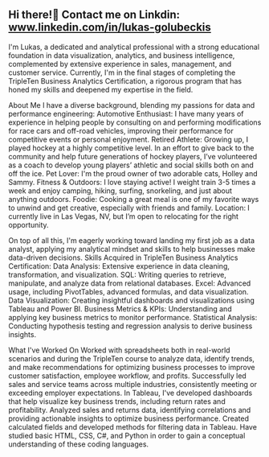 ## Hi there!👋 Contact me on Linkdin: www.linkedin.com/in/lukas-golubeckis

I'm Lukas, a dedicated and analytical professional with a strong educational foundation in data visualization, analytics, and business intelligence, 
complemented by extensive experience in sales, management, and customer service. Currently, I'm in the final stages of completing the TripleTen 
Business Analytics Certification, a rigorous program that has honed my skills and deepened my expertise in the field.

About Me
I have a diverse background, blending my passions for data and performance engineering:
Automotive Enthusiast: I have many years of experience in helping people by consulting on and performing modifications for race cars and off-road vehicles, 
improving their performance for competitive events or personal enjoyment.
Retired Athlete: Growing up, I played hockey at a highly competitive level. In an effort to give back to the community and help future generations of 
hockey players, I’ve volunteered as a coach to develop young players’ athletic and social skills both on and off the ice.
Pet Lover: I'm the proud owner of two adorable cats, Holley and Sammy.
Fitness & Outdoors: I love staying active! I weight train 3-5 times a week and enjoy camping, hiking, surfing, snorkeling, and just about anything outdoors.
Foodie: Cooking a great meal is one of my favorite ways to unwind and get creative, especially with friends and family.
Location: I currently live in Las Vegas, NV, but I’m open to relocating for the right opportunity.

On top of all this, I'm eagerly working toward landing my first job as a data analyst, applying my analytical mindset and skills to help businesses make 
data-driven decisions.
Skills Acquired in TripleTen Business Analytics Certification:
Data Analysis: Extensive experience in data cleaning, transformation, and visualization.
SQL: Writing queries to retrieve, manipulate, and analyze data from relational databases.
Excel: Advanced usage, including PivotTables, advanced formulas, and data visualization.
Data Visualization: Creating insightful dashboards and visualizations using Tableau and Power BI.
Business Metrics & KPIs: Understanding and applying key business metrics to monitor performance.
Statistical Analysis: Conducting hypothesis testing and regression analysis to derive business insights.

What I've Worked On
Worked with spreadsheets both in real-world scenarios and during the TripleTen course to analyze data, identify trends, and make recommendations for 
optimizing business processes to improve customer satisfaction, employee workflow, and profits.
Successfully led sales and service teams across multiple industries, consistently meeting or exceeding employer expectations.
In Tableau, I've developed dashboards that help visualize key business trends, including return rates and profitability.
Analyzed sales and returns data, identifying correlations and providing actionable insights to optimize business performance.
Created calculated fields and developed methods for filtering data in Tableau.
Have studied basic HTML, CSS, C#, and Python in order to gain a conceptual understanding of these coding languages.


